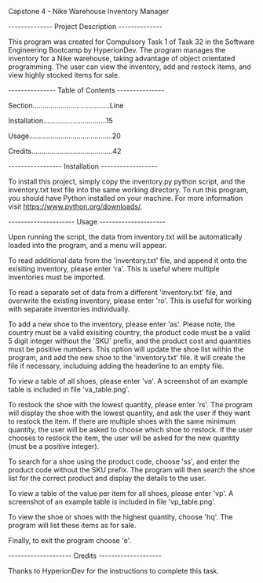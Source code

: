 Capstone 4 - Nike Warehouse Inventory Manager 

-------------- Project Description --------------

This program was created for Compulsory Task 1 of Task 32 in the Software Engineering Bootcamp by HyperionDev. The program manages the inventory for a Nike warehouse, taking advantage of object orientated programming. The user can view the inventory, add and restock items, and view highly stocked items for sale.

--------------- Table of Contents ---------------

Section.......................................Line

Installation................................15

Usage..........................................20

Credits.........................................42

----------------- Installation ------------------

To install this project, simply copy the inventory.py python script, and the inventory.txt text file into the same working directory.
To run this program, you should have Python installed on your machine. For more information visit https://www.python.org/downloads/.

--------------------- Usage ---------------------

Upon running the script, the data from inventory.txt will be automatically loaded into the program, and a menu will appear.

To read additional data from the 'inventory.txt' file, and append it onto the exisiting inventory, please enter 'ra'. This is useful where multiple inventories must be imported.

To read a separate set of data from a different 'inventory.txt' file, and overwrite the existing inventory, please enter 'ro'. This is useful for working with separate inventories individually.

To add a new shoe to the inventory, please enter 'as'. Please note, the country must be a valid exisiting country, the product code must be a valid 5 digit integer without the 'SKU' prefix, and the product cost and quantities must be positive numbers. This option will update the shoe list within the program, and add the new shoe to the 'inventory.txt' file. It will create the file if necessary, includuing adding the headerline to an empty file. 

To view a table of all shoes, please enter 'va'. A screenshot of an example table is included in file 'va_table.png'.

To restock the shoe with the lowest quantity, please enter 'rs'. The program will display the shoe with the lowest quantity, and ask the user if they want to restock the item. If there are multiple shoes with the same minimum quantity, the user will be asked to choose which shoe to restock. If the user chooses to restock the item, the user will be asked for the new quantity (must be a positive integer).

To search for a shoe using the product code, choose 'ss', and enter the product code without the SKU prefix. The program will then search the shoe list for the correct product and display the details to the user.

To view a table of the value per item for all shoes, please enter 'vp'. A screenshot of an example table is included in file 'vp_table.png'.

To view the shoe or shoes with the highest quantity, choose 'hq'. The program will list these items as for sale.

Finally, to exit the program choose 'e'.

-------------------- Credits --------------------

Thanks to HyperionDev for the instructions to complete this task.
